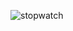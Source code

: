 ![stopwatch](https://user-images.githubusercontent.com/80729568/111429398-b5bbb380-86d7-11eb-92f2-7f1ef97886c8.png)

